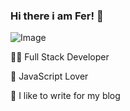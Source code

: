### Hi there i am Fer! 👋
![Image](https://i.imgur.com/CFWxKKb.png)


👨‍💻 Full Stack Developer

💛 JavaScript Lover

📓 I like to write for my blog
